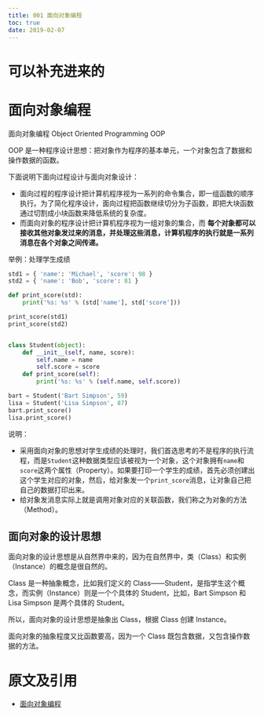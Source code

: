 ```yaml
---
title: 001 面向对象编程
toc: true
date: 2019-02-07
---
```

# 可以补充进来的



# 面向对象编程

面向对象编程 Object Oriented Programming OOP


OOP 是一种程序设计思想：把对象作为程序的基本单元，一个对象包含了数据和操作数据的函数。

下面说明下面向过程设计与面向对象设计：

- 面向过程的程序设计把计算机程序视为一系列的命令集合，即一组函数的顺序执行。为了简化程序设计，面向过程把函数继续切分为子函数，即把大块函数通过切割成小块函数来降低系统的复杂度。
- 而面向对象的程序设计把计算机程序视为一组对象的集合，而 **每个对象都可以接收其他对象发过来的消息，并处理这些消息，计算机程序的执行就是一系列消息在各个对象之间传递。**


举例：处理学生成绩


```py
std1 = { 'name': 'Michael', 'score': 98 }
std2 = { 'name': 'Bob', 'score': 81 }

def print_score(std):
    print('%s: %s' % (std['name'], std['score']))

print_score(std1)
print_score(std2)


class Student(object):
    def __init__(self, name, score):
        self.name = name
        self.score = score
    def print_score(self):
        print('%s: %s' % (self.name, self.score))

bart = Student('Bart Simpson', 59)
lisa = Student('Lisa Simpson', 87)
bart.print_score()
lisa.print_score()
```

说明：

- 采用面向对象的思想对学生成绩的处理时，我们首选思考的不是程序的执行流程，而是`Student`这种数据类型应该被视为一个对象，这个对象拥有`name`和`score`这两个属性（Property）。如果要打印一个学生的成绩，首先必须创建出这个学生对应的对象，然后，给对象发一个`print_score`消息，让对象自己把自己的数据打印出来。
- 给对象发消息实际上就是调用对象对应的关联函数，我们称之为对象的方法（Method）。

## 面向对象的设计思想

面向对象的设计思想是从自然界中来的，因为在自然界中，类（Class）和实例（Instance）的概念是很自然的。

Class 是一种抽象概念，比如我们定义的 Class——Student，是指学生这个概念，而实例（Instance）则是一个个具体的 Student，比如，Bart Simpson 和 Lisa Simpson 是两个具体的 Student。

所以，面向对象的设计思想是抽象出 Class，根据 Class 创建 Instance。

面向对象的抽象程度又比函数要高，因为一个 Class 既包含数据，又包含操作数据的方法。



# 原文及引用

- [面向对象编程](https://www.liaoxuefeng.com/wiki/0014316089557264a6b348958f449949df42a6d3a2e542c000/0014318645694388f1f10473d7f416e9291616be8367ab5000)
